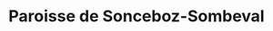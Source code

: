 ---
title: Paroisse de Sonceboz-Sombeval
name: Sonceboz-Sombeval
site: https://www.referguel.ch/paroisses/sonceboz-sombeval/
territoire:
    - Sonceboz-Sombeval
NPA:
    - 2605
region: Erguël
---